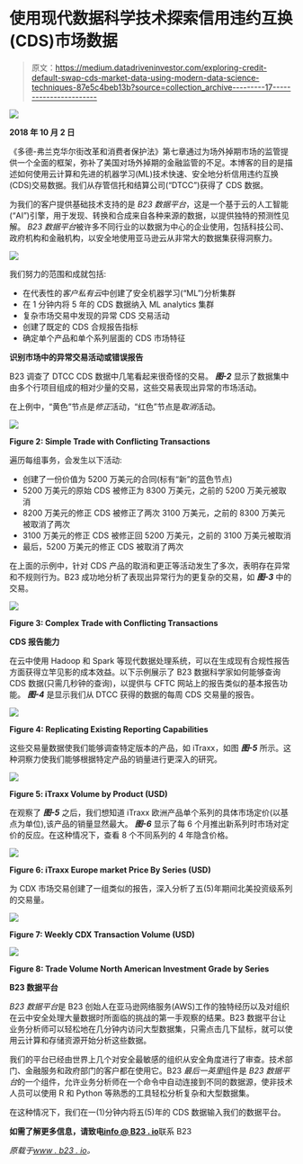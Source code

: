 # 使用现代数据科学技术探索信用违约互换(CDS)市场数据

> 原文：<https://medium.datadriveninvestor.com/exploring-credit-default-swap-cds-market-data-using-modern-data-science-techniques-87e5c4beb13b?source=collection_archive---------17----------------------->

[![](img/7cc63ccd0dff2f0db21131aa5fac9cea.png)](http://www.track.datadriveninvestor.com/1B9E)

**2018 年 10 月 2 日**

《多德-弗兰克华尔街改革和消费者保护法》第七章通过为场外掉期市场的监管提供一个全面的框架，弥补了美国对场外掉期的金融监管的不足。本博客的目的是描述如何使用云计算和先进的机器学习(ML)技术快速、安全地分析信用违约互换(CDS)交易数据。我们从存管信托和结算公司(“DTCC”)获得了 CDS 数据。

为我们的客户提供基础技术支持的是 *B23 数据平台*，这是一个基于云的人工智能(“AI”)引擎，用于发现、转换和合成来自各种来源的数据，以提供独特的预测性见解。 *B23 数据平台*被许多不同行业的以数据为中心的企业使用，包括科技公司、政府机构和金融机构，以安全地使用亚马逊云从非常大的数据集获得洞察力。

![](img/7ddc7344548e651472bbef23217b792c.png)

我们努力的范围和成就包括:

*   在代表性的*客户私有云*中创建了安全机器学习(“ML”)分析集群
*   在 1 分钟内将 5 年的 CDS 数据纳入 ML analytics 集群
*   复杂市场交易中发现的异常 CDS 交易活动
*   创建了既定的 CDS 合规报告指标
*   确定单个产品和单个系列层面的 CDS 市场特征

**识别市场中的异常交易活动或错误报告**

B23 调查了 DTCC CDS 数据中几笔看起来很奇怪的交易。 ***图-2*** 显示了数据集中由多个行项目组成的相对少量的交易，这些交易表现出异常的市场活动。

在上例中，“黄色”节点是*修正*活动，“红色”节点是*取消*活动。

![](img/c424137003f356d2fab854e2af98aa21.png)

**Figure 2: Simple Trade with Conflicting Transactions**

遍历每组事务，会发生以下活动:

*   创建了一份价值为 5200 万美元的合同(标有“新”的蓝色节点)
*   5200 万美元的原始 CDS 被修正为 8300 万美元，之前的 5200 万美元被取消
*   8200 万美元的修正 CDS 被修正了两次 3100 万美元，之前的 8300 万美元被取消了两次
*   3100 万美元的修正 CDS 被修正回 5200 万美元，之前的 3100 万美元被取消
*   最后，5200 万美元的修正 CDS 被取消了两次

在上面的示例中，针对 CDS 产品的取消和更正等活动发生了多次，表明存在异常和不规则行为。B23 成功地分析了表现出异常行为的更复杂的交易，如 ***图-3*** 中的交易。

![](img/27c619b78f998ff5220d49c6a585fd7d.png)

**Figure 3: Complex Trade with Conflicting Transactions**

**CDS 报告能力**

在云中使用 Hadoop 和 Spark 等现代数据处理系统，可以在生成现有合规性报告方面获得立竿见影的成本效益。以下示例展示了 B23 数据科学家如何能够查询 CDS 数据(只需几秒钟的查询)，以提供与 CFTC 网站上的报告类似的基本报告功能。 ***图-4*** 是显示我们从 DTCC 获得的数据的每周 CDS 交易量的报告。

![](img/523ec4efa4718f78d1d95b0b45689a5b.png)

**Figure 4: Replicating Existing Reporting Capabilities**

这些交易量数据使我们能够调查特定版本的产品，如 iTraxx，如图 ***图-5*** 所示。这种洞察力使我们能够根据特定产品的销量进行更深入的研究。

![](img/a26c5d4204033debaf599f94fedc973d.png)

**Figure 5: iTraxx Volume by Product (USD)**

在观察了 ***图-5*** 之后，我们想知道 iTraxx 欧洲产品单个系列的具体市场定价(以基点为单位),该产品的销量显然最大。 ***图-6*** 显示了每 6 个月推出新系列时市场对定价的反应。在这种情况下，查看 8 个不同系列的 4 年隐含价格。

![](img/78cff2982afd10719feecf376629f70b.png)

**Figure 6: iTraxx Europe market Price By Series (USD)**

为 CDX 市场交易创建了一组类似的报告，深入分析了五(5)年期间北美投资级系列的交易量。

![](img/431fc47d721ebc5b4918127d48a4f2a2.png)

**Figure 7: Weekly CDX Transaction Volume (USD)**

![](img/63260d5ce723e383b9222932ea0a1a26.png)

**Figure 8: Trade Volume North American Investment Grade by Series**

**B23 数据平台**

*B23 数据平台*是 B23 创始人在亚马逊网络服务(AWS)工作的独特经历以及对组织在云中安全处理大量数据时所面临的挑战的第一手观察的结果。B23 数据平台让业务分析师可以轻松地在几分钟内访问大型数据集，只需点击几下鼠标，就可以使用云计算和存储资源开始分析这些数据。

我们的平台已经由世界上几个对安全最敏感的组织从安全角度进行了审查。技术部门、金融服务和政府部门的客户都在使用它。B23 *最后一英里*组件是 *B23 数据平台*的一个组件，允许业务分析师在一个命令中自动连接到不同的数据源，使非技术人员可以使用 R 和 Python 等熟悉的工具轻松分析复杂和大型数据集。

在这种情况下，我们在一(1)分钟内将五(5)年的 CDS 数据输入我们的数据平台。

**如需了解更多信息，请致电**[**info @ B23 . io**](mailto:info@b23.io)联系 B23

*原载于*[*www . b23 . io*](http://www.b23.io/exploring-credit-default-swap-cds-market-data-using-modern-data-science-techniques/)*。*